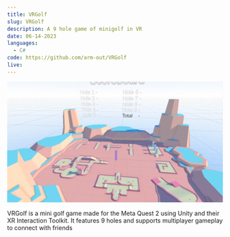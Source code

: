 ```yaml
---
title: VRGolf
slug: VRGolf
description: A 9 hole game of minigolf in VR
date: 06-14-2023
languages:
  - C#
code: https://github.com/arm-out/VRGolf
live:
---
```


![VRGolf header image](images/VRGolf/header.png)

VRGolf is a mini golf game made for the Meta Quest 2 using Unity and their XR Interaction Toolkit. It features 9 holes and supports multiplayer gameplay to connect with friends
